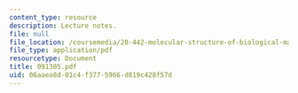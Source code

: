```yaml
---
content_type: resource
description: Lecture notes.
file: null
file_location: /coursemedia/20-442-molecular-structure-of-biological-materials-be-442-fall-2005/06aaea8d01c4f3775966d819c428f57d_091305.pdf
file_type: application/pdf
resourcetype: Document
title: 091305.pdf
uid: 06aaea8d-01c4-f377-5966-d819c428f57d
---
```

